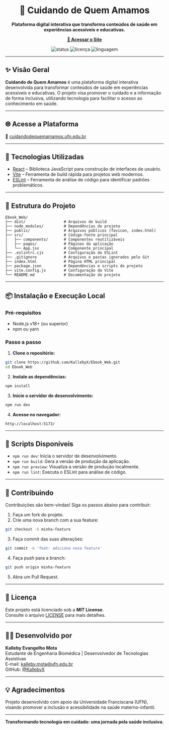 <h1 align="center">📘 Cuidando de Quem Amamos</h1>

<p align="center">
  <strong>Plataforma digital interativa que transforma conteúdos de saúde em experiências acessíveis e educativas.</strong>
</p>

<p align="center">
  <a href="https://cuidandodequemamamos.ufn.edu.br" target="_blank"><strong>🔗 Acessar o Site</strong></a>
</p>

<p align="center">
  <img src="https://img.shields.io/badge/status-em%20desenvolvimento-blue" alt="status">
  <img src="https://img.shields.io/github/license/KallebyX/Ebook_Web" alt="licença">
  <img src="https://img.shields.io/github/languages/top/KallebyX/Ebook_Web" alt="linguagem">
</p>

---

## ✨ Visão Geral

**Cuidando de Quem Amamos** é uma plataforma digital interativa desenvolvida para transformar conteúdos de saúde em experiências acessíveis e educativas. O projeto visa promover o cuidado e a informação de forma inclusiva, utilizando tecnologia para facilitar o acesso ao conhecimento em saúde.

---

## 🌐 Acesse a Plataforma

🔗 [cuidandodequemamamos.ufn.edu.br](https://cuidandodequemamamos.ufn.edu.br)

---

## 🚀 Tecnologias Utilizadas

- [React](https://reactjs.org/) – Biblioteca JavaScript para construção de interfaces de usuário.
- [Vite](https://vitejs.dev/) – Ferramenta de build rápida para projetos web modernos.
- [ESLint](https://eslint.org/) – Ferramenta de análise de código para identificar padrões problemáticos.

---

## 📁 Estrutura do Projeto

```
Ebook_Web/
├── dist/                 # Arquivos de build
├── node_modules/         # Dependências do projeto
├── public/               # Arquivos públicos (favicon, index.html)
├── src/                  # Código-fonte principal
│   ├── components/       # Componentes reutilizáveis
│   ├── pages/            # Páginas da aplicação
│   └── App.jsx           # Componente principal
├── .eslintrc.cjs         # Configuração do ESLint
├── .gitignore            # Arquivos e pastas ignorados pelo Git
├── index.html            # Página HTML principal
├── package.json          # Dependências e scripts do projeto
├── vite.config.js        # Configuração do Vite
└── README.md             # Documentação do projeto
```

---

## 📦 Instalação e Execução Local

### Pré-requisitos

- Node.js v18+ (ou superior)
- npm ou yarn

### Passo a passo

1. **Clone o repositório:**

```bash
git clone https://github.com/KallebyX/Ebook_Web.git
cd Ebook_Web
```

2. **Instale as dependências:**

```bash
npm install
```

3. **Inicie o servidor de desenvolvimento:**

```bash
npm run dev
```

4. **Acesse no navegador:**

```
http://localhost:5173/
```

---

## 🧪 Scripts Disponíveis

- `npm run dev`: Inicia o servidor de desenvolvimento.
- `npm run build`: Gera a versão de produção da aplicação.
- `npm run preview`: Visualiza a versão de produção localmente.
- `npm run lint`: Executa o ESLint para análise de código.

---

## 📝 Contribuindo

Contribuições são bem-vindas! Siga os passos abaixo para contribuir:

1. Faça um fork do projeto.
2. Crie uma nova branch com a sua feature:

```bash
git checkout -b minha-feature
```

3. Faça commit das suas alterações:

```bash
git commit -m 'feat: adiciona nova feature'
```

4. Faça push para a branch:

```bash
git push origin minha-feature
```

5. Abra um Pull Request.

---

## 📄 Licença

Este projeto está licenciado sob a **MIT License**.  
Consulte o arquivo [LICENSE](./LICENSE) para mais detalhes.

---

## 👨‍💻 Desenvolvido por

**Kalleby Evangelho Mota**  
Estudante de Engenharia Biomédica | Desenvolvedor de Tecnologias Assistivas  
E-mail: [kalleby.mota@ufn.edu.br](mailto:kalleby.mota@ufn.edu.br)  
GitHub: [@KallebyX](https://github.com/KallebyX)

---

## 💡 Agradecimentos

Projeto desenvolvido com apoio da Universidade Franciscana (UFN), visando promover a inclusão e acessibilidade na saúde materno-infantil.

---

<p align="center">
  <strong>Transformando tecnologia em cuidado: uma jornada pela saúde inclusiva.</strong>
</p>